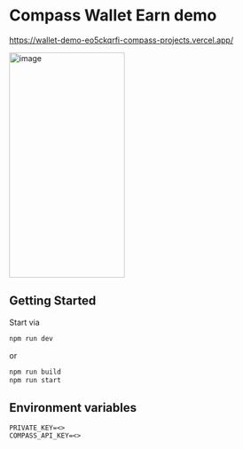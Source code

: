 # Compass Wallet Earn demo

https://wallet-demo-eo5ckqrfi-compass-projects.vercel.app/

<img width="208" height="406" alt="image" src="https://github.com/user-attachments/assets/c860a7e2-04df-49a6-9815-8614524ade1d" />

## Getting Started

Start via
```bash
npm run dev
```

or
```bash
npm run build
npm run start
```


## Environment variables

```
PRIVATE_KEY=<>
COMPASS_API_KEY=<>
```


